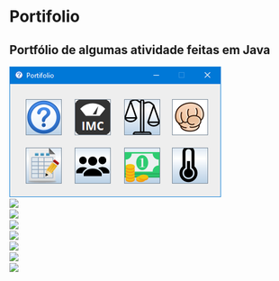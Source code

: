 # Portifolio
<h2>Portfólio de algumas atividade feitas em Java</h2>
<img src= "https://github.com/andresdecarvalho/Portifolio/blob/master/imgs/01.png">
<br>
<img src= "https://github.com/andresdecarvalho/Portifolio/imgs/idade.png">
<br>
<img src= "https://github.com/andresdecarvalho/Portifolio/imgs/jokenpo.png">
<br>
<img src= "https://github.com/andresdecarvalho/Portifolio/imgs/lmc.png">
<br>
<img src= "https://github.com/andresdecarvalho/Portifolio/imgs/media.png">
<br>
<img src= "https://github.com/andresdecarvalho/Portifolio/imgs/pdv.png">
<br>
<img src= "https://github.com/andresdecarvalho/Portifolio/imgs/resultado.png">
<br>
<img src= "https://github.com/andresdecarvalho/Portifolio/imgs/tab.png">
<br>
